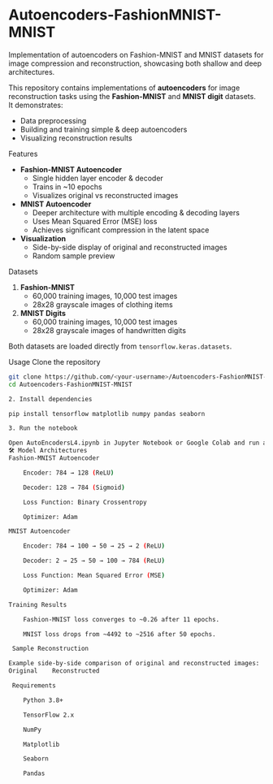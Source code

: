 # Autoencoders-FashionMNIST-MNIST
Implementation of autoencoders on Fashion-MNIST and MNIST datasets for image compression and reconstruction, showcasing both shallow and deep architectures.

This repository contains implementations of **autoencoders** for image reconstruction tasks using the **Fashion-MNIST** and **MNIST digit** datasets.  
It demonstrates:
- Data preprocessing
- Building and training simple & deep autoencoders
- Visualizing reconstruction results

 Features
- **Fashion-MNIST Autoencoder**
  - Single hidden layer encoder & decoder
  - Trains in ~10 epochs
  - Visualizes original vs reconstructed images
- **MNIST Autoencoder**
  - Deeper architecture with multiple encoding & decoding layers
  - Uses Mean Squared Error (MSE) loss
  - Achieves significant compression in the latent space
- **Visualization**
  - Side-by-side display of original and reconstructed images
  - Random sample preview

 Datasets
1. **Fashion-MNIST**
   - 60,000 training images, 10,000 test images
   - 28x28 grayscale images of clothing items
2. **MNIST Digits**
   - 60,000 training images, 10,000 test images
   - 28x28 grayscale images of handwritten digits

Both datasets are loaded directly from `tensorflow.keras.datasets`.

 Usage
 Clone the repository
```bash
git clone https://github.com/<your-username>/Autoencoders-FashionMNIST-MNIST.git
cd Autoencoders-FashionMNIST-MNIST

2. Install dependencies

pip install tensorflow matplotlib numpy pandas seaborn

3. Run the notebook

Open AutoEncodersL4.ipynb in Jupyter Notebook or Google Colab and run all cells.
🛠 Model Architectures
Fashion-MNIST Autoencoder

    Encoder: 784 → 128 (ReLU)

    Decoder: 128 → 784 (Sigmoid)

    Loss Function: Binary Crossentropy

    Optimizer: Adam

MNIST Autoencoder

    Encoder: 784 → 100 → 50 → 25 → 2 (ReLU)

    Decoder: 2 → 25 → 50 → 100 → 784 (ReLU)

    Loss Function: Mean Squared Error (MSE)

    Optimizer: Adam

Training Results

    Fashion-MNIST loss converges to ~0.26 after 11 epochs.

    MNIST loss drops from ~4492 to ~2516 after 50 epochs.

 Sample Reconstruction

Example side-by-side comparison of original and reconstructed images:
Original	Reconstructed

 Requirements

    Python 3.8+

    TensorFlow 2.x

    NumPy

    Matplotlib

    Seaborn

    Pandas
